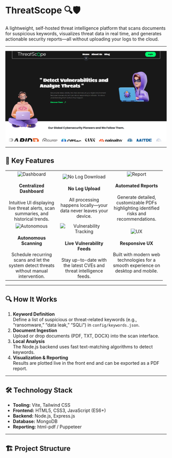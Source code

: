 # ThreatScope 🔍🛡️

A lightweight, self-hosted threat intelligence platform that scans documents for suspicious keywords, visualizes threat data in real time, and generates actionable security reports—all without uploading your logs to the cloud.

---

![ThreatScope Demo](https://github.com/Amritanshu-404/ThtreatScope/blob/main/Assets/Screenshot%202025-07-02%20153119.png?raw=true)

---

## 🚀 Key Features

<div align="center">
  <table>
    <tr>
      <td align="center" width="150">
        <img src="https://raw.githubusercontent.com/Amritanshu-404/ThtreatScope/main/assets/icons/dashboard.png" alt="Dashboard" width="64"/>
        <h4>Centralized Dashboard</h4>
        Intuitive UI displaying live threat alerts, scan summaries, and historical trends.
      </td>
      <td align="center" width="150">
        <img src="https://raw.githubusercontent.com/Amritanshu-404/ThtreatScope/main/assets/icons/nolog.png" alt="No Log Download" width="64"/>
        <h4>No Log Upload</h4>
        All processing happens locally—your data never leaves your device.
      </td>
      <td align="center" width="150">
        <img src="https://raw.githubusercontent.com/Amritanshu-404/ThtreatScope/main/assets/icons/report.png" alt="Report" width="64"/>
        <h4>Automated Reports</h4>
        Generate detailed, customizable PDFs highlighting identified risks and recommendations.
      </td>
    </tr>
    <tr>
      <td align="center">
        <img src="https://raw.githubusercontent.com/Amritanshu-404/ThtreatScope/main/assets/icons/auto.png" alt="Autonomous" width="64"/>
        <h4>Autonomous Scanning</h4>
        Schedule recurring scans and let the system detect threats without manual intervention.
      </td>
      <td align="center">
        <img src="https://raw.githubusercontent.com/Amritanshu-404/ThtreatScope/main/assets/icons/vuln.png" alt="Vulnerability Tracking" width="64"/>
        <h4>Live Vulnerability Feeds</h4>
        Stay up-to-date with the latest CVEs and threat intelligence feeds.
      </td>
      <td align="center">
        <img src="https://raw.githubusercontent.com/Amritanshu-404/ThtreatScope/main/assets/icons/ux.png" alt="UX" width="64"/>
        <h4>Responsive UX</h4>
        Built with modern web technologies for a smooth experience on desktop and mobile.
      </td>
    </tr>
  </table>
</div>

---

## 🔍 How It Works

1. **Keyword Definition**  
   Define a list of suspicious or threat-related keywords (e.g., “ransomware,” “data leak,” “SQLi”) in `config/keywords.json`.  
2. **Document Ingestion**  
   Upload or drop documents (PDF, TXT, DOCX) into the scan interface.  
3. **Local Analysis**  
   The Node.js backend uses fast text-matching algorithms to detect keywords.  
4. **Visualization & Reporting**  
   Results are plotted live in the front end and can be exported as a PDF report.

---

## 🛠️ Technology Stack

- **Tooling:** Vite, Tailwind CSS  
- **Frontend:** HTML5, CSS3, JavaScript (ES6+)  
- **Backend:** Node.js, Express.js  
- **Database:** MongoDB  
- **Reporting:** html-pdf / Puppeteer

---

## 🏗️ Project Structure

